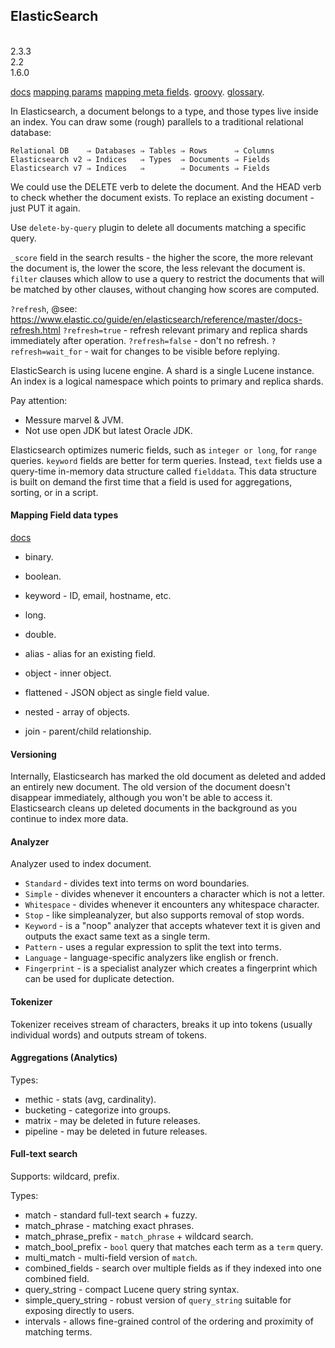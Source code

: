 ElasticSearch
-
<br>2.3.3
<br>2.2
<br>1.6.0

[docs](https://www.elastic.co/guide/en/elasticsearch/reference/current/index.html)
[mapping params](https://www.elastic.co/guide/en/elasticsearch/reference/current/mapping-params.html)
[mapping meta fields](https://www.elastic.co/guide/en/elasticsearch/reference/current/mapping-fields.html).
[groovy](https://www.elastic.co/guide/en/elasticsearch/reference/current/modules-scripting.html#_document_fields).
[glossary](https://www.elastic.co/guide/en/elasticsearch/reference/current/glossary.html).

In Elasticsearch, a document belongs to a type, and those types live inside an index.
You can draw some (rough) parallels to a traditional relational database:
````
Relational DB    ⇒ Databases ⇒ Tables ⇒ Rows      ⇒ Columns
Elasticsearch v2 ⇒ Indices   ⇒ Types  ⇒ Documents ⇒ Fields
Elasticsearch v7 ⇒ Indices   ⇒        ⇒ Documents ⇒ Fields
````
We could use the DELETE verb to delete the document.
And the HEAD verb to check whether the document exists.
To replace an existing document - just PUT it again.

Use `delete-by-query` plugin to delete all documents matching a specific query.

`_score` field in the search results - the higher the score,
the more relevant the document is, the lower the score, the less relevant the document is.
`filter` clauses which allow to use a query
to restrict the documents that will be matched by other clauses, without changing how scores are computed.

`?refresh`, @see: https://www.elastic.co/guide/en/elasticsearch/reference/master/docs-refresh.html
`?refresh=true` - refresh relevant primary and replica shards immediately after operation.
`?refresh=false` - don't no refresh.
`?refresh=wait_for` - wait for changes to be visible before replying.

ElasticSearch is using lucene engine.
A shard is a single Lucene instance.
An index is a logical namespace which points to primary and replica shards.

Pay attention:
* Messure marvel & JVM.
* Not use open JDK but latest Oracle JDK.

Elasticsearch optimizes numeric fields, such as `integer or long`, for `range` queries.
`keyword` fields are better for term queries.
Instead, `text` fields use a query-time in-memory data structure called `fielddata`.
This data structure is built on demand the first time that a field is used for aggregations,
sorting, or in a script.

#### Mapping Field data types

[docs](https://www.elastic.co/guide/en/elasticsearch/reference/current/mapping-types.html)

* binary.
* boolean.
* keyword - ID, email, hostname, etc.
* long.
* double.
* alias - alias for an existing field.

* object -  inner object.
* flattened - JSON object as single field value.
* nested - array of objects.
* join - parent/child relationship.

#### Versioning

Internally, Elasticsearch has marked the old document as deleted and added an entirely new document.
The old version of the document doesn't disappear immediately,
although you won't be able to access it.
Elasticsearch cleans up deleted documents in the background as you continue to index more data.

#### Analyzer

Analyzer used to index document.

* `Standard` - divides text into terms on word boundaries.
* `Simple` - divides whenever it encounters a character which is not a letter.
* `Whitespace` - divides whenever it encounters any whitespace character.
* `Stop` - like simpleanalyzer, but also supports removal of stop words.
* `Keyword` - is a "noop" analyzer that accepts whatever text it is given and outputs the exact same text as a single term.
* `Pattern` - uses a regular expression to split the text into terms.
* `Language` - language-specific analyzers like english or french.
* `Fingerprint` - is a specialist analyzer which creates a fingerprint which can be used for duplicate detection.

#### Tokenizer

Tokenizer receives stream of characters, breaks it up into tokens (usually individual words)
and outputs stream of tokens.

#### Aggregations (Analytics)

Types:
* methic - stats (avg, cardinality).
* bucketing - categorize into groups.
* matrix - may be deleted in future releases.
* pipeline - may be deleted in future releases.

#### Full-text search

Supports: wildcard, prefix.

Types:
* match - standard full-text search + fuzzy.
* match_phrase - matching exact phrases.
* match_phrase_prefix - `match_phrase` + wildcard search.
* match_bool_prefix - `bool` query that matches each term as a `term` query.
* multi_match - multi-field version of `match`.
* combined_fields - search over multiple fields as if they indexed into one combined field.
* query_string - compact Lucene query string syntax.
* simple_query_string - robust version of `query_string` suitable for exposing directly to users.
* intervals - allows fine-grained control of the ordering and proximity of matching terms.
